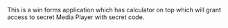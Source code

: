 This is a win forms application which has calculator on top which will grant access to secret Media Player with secret code.